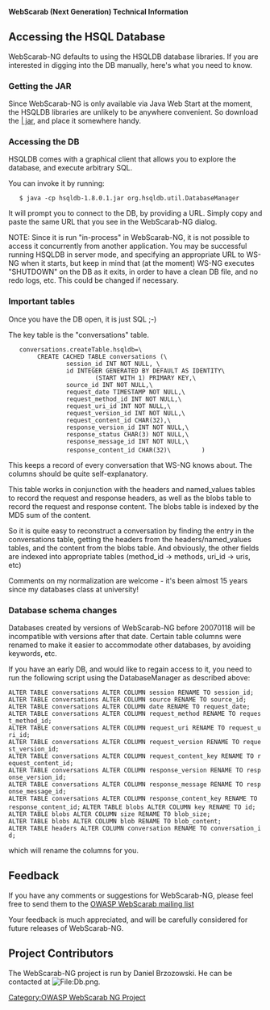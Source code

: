 **WebScarab (Next Generation) Technical Information**

## Accessing the HSQL Database

WebScarab-NG defaults to using the HSQLDB database libraries. If you are
interested in digging into the DB manually, here's what you need to
know.

### Getting the JAR

Since WebScarab-NG is only available via Java Web Start at the moment,
the HSQLDB libraries are unlikely to be anywhere convenient. So download
the [|
jar](http://dawes.za.net/rogan/webscarab-ng/webstart/hsqldb-1.8.0.1.jar),
and place it somewhere handy.

### Accessing the DB

HSQLDB comes with a graphical client that allows you to explore the
database, and execute arbitrary SQL.

You can invoke it by running:

`   $ java -cp hsqldb-1.8.0.1.jar org.hsqldb.util.DatabaseManager`

It will prompt you to connect to the DB, by providing a URL. Simply copy
and paste the same URL that you see in the WebScarab-NG dialog.

NOTE: Since it is run "in-process" in WebScarab-NG, it is not possible
to access it concurrently from another application. You may be
successful running HSQLDB in server mode, and specifying an appropriate
URL to WS-NG when it starts, but keep in mind that (at the moment) WS-NG
executes "SHUTDOWN" on the DB as it exits, in order to have a clean DB
file, and no redo logs, etc. This could be changed if necessary.

### Important tables

Once you have the DB open, it is just SQL ;-)

The key table is the "conversations" table.

`   conversations.createTable.hsqldb=\`
`        CREATE CACHED TABLE conversations (\`
`                session_id INT NOT NULL, \`
`                id INTEGER GENERATED BY DEFAULT AS IDENTITY\`
`                        (START WITH 1) PRIMARY KEY,\`
`                source_id INT NOT NULL,\`
`                request_date TIMESTAMP NOT NULL,\`
`                request_method_id INT NOT NULL,\`
`                request_uri_id INT NOT NULL,\`
`                request_version_id INT NOT NULL,\`
`                request_content_id CHAR(32),\`
`                response_version_id INT NOT NULL,\`
`                response_status CHAR(3) NOT NULL,\`
`                response_message_id INT NOT NULL,\`
`                response_content_id CHAR(32)\`
`        )`

This keeps a record of every conversation that WS-NG knows about. The
columns should be quite self-explanatory.

This table works in conjunction with the headers and named_values
tables to record the request and response headers, as well as the blobs
table to record the request and response content. The blobs table is
indexed by the MD5 sum of the content.

So it is quite easy to reconstruct a conversation by finding the entry
in the conversations table, getting the headers from the
headers/named_values tables, and the content from the blobs table. And
obviously, the other fields are indexed into appropriate tables
(method_id -\> methods, uri_id -\> uris, etc)

Comments on my normalization are welcome - it's been almost 15 years
since my databases class at university\!

### Database schema changes

Databases created by versions of WebScarab-NG before 20070118 will be
incompatible with versions after that date. Certain table columns were
renamed to make it easier to accommodate other databases, by avoiding
keywords, etc.

If you have an early DB, and would like to regain access to it, you need
to run the following script using the DatabaseManager as described
above:

`ALTER TABLE conversations ALTER COLUMN session RENAME TO session_id;`
`ALTER TABLE conversations ALTER COLUMN source RENAME TO source_id;`
`ALTER TABLE conversations ALTER COLUMN date RENAME TO request_date;`
`ALTER TABLE conversations ALTER COLUMN request_method RENAME TO request_method_id;`
`ALTER TABLE conversations ALTER COLUMN request_uri RENAME TO request_uri_id;`
`ALTER TABLE conversations ALTER COLUMN request_version RENAME TO request_version_id;`
`ALTER TABLE conversations ALTER COLUMN request_content_key RENAME TO request_content_id;`
`ALTER TABLE conversations ALTER COLUMN response_version RENAME TO response_version_id;`
`ALTER TABLE conversations ALTER COLUMN response_message RENAME TO response_message_id;`
`ALTER TABLE conversations ALTER COLUMN response_content_key RENAME TO response_content_id;`
`ALTER TABLE blobs ALTER COLUMN key RENAME TO id;`
`ALTER TABLE blobs ALTER COLUMN size RENAME TO blob_size;`
`ALTER TABLE blobs ALTER COLUMN blob RENAME TO blob_content;`
`ALTER TABLE headers ALTER COLUMN conversation RENAME TO conversation_id;`

which will rename the columns for you.

## Feedback

If you have any comments or suggestions for WebScarab-NG, please feel
free to send them to the [OWASP WebScarab mailing
list](http://lists.owasp.org/mailman/listinfo/owasp-webscarab)

Your feedback is much appreciated, and will be carefully considered for
future releases of WebScarab-NG.

## Project Contributors

The WebScarab-NG project is run by Daniel Brzozowski. He can be
contacted at ![<File:Db.png>](Db.png "File:Db.png").

[Category:OWASP WebScarab NG
Project](Category:OWASP_WebScarab_NG_Project "wikilink")